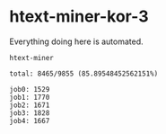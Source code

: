 # htext-miner-kor-3

Everything doing here is automated.

```
htext-miner

total: 8465/9855 (85.89548452562151%)

job0: 1529
job1: 1770
job2: 1671
job3: 1828
job4: 1667
```
